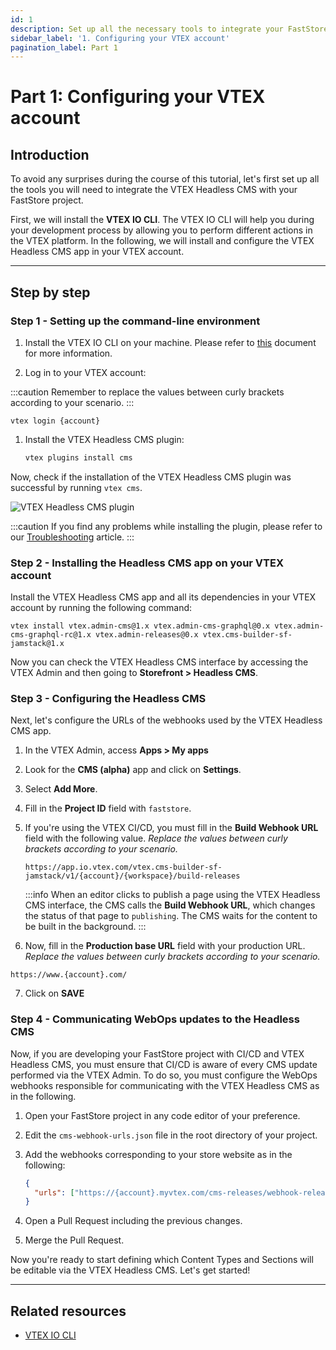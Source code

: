 ```yaml
---
id: 1
description: Set up all the necessary tools to integrate your FastStore project with the VTEX Headless CMS.
sidebar_label: '1. Configuring your VTEX account'
pagination_label: Part 1
---
```


# Part 1: Configuring your VTEX account

## Introduction

To avoid any surprises during the course of this tutorial, let's first set up all the tools you will need to integrate the VTEX Headless CMS with your FastStore project.

First, we will install the **VTEX IO CLI**. The VTEX IO CLI will help you during your development process by allowing you to perform different actions in the VTEX platform. In the following, we will install and configure the VTEX Headless CMS app in your VTEX account.

---

## Step by step

### Step 1 - Setting up the command-line environment

1. Install the VTEX IO CLI on your machine. Please refer to [this](https://developers.vtex.com/vtex-developer-docs/docs/vtex-io-documentation-vtex-io-cli-install) document for more information.

2. Log in to your VTEX account:

  :::caution
  Remember to replace the values between curly brackets according to your scenario.
  :::

```
vtex login {account}
```

1. Install the VTEX Headless CMS plugin:

   ```sh
   vtex plugins install cms
   ```

Now, check if the installation of the VTEX Headless CMS plugin was successful by running `vtex cms`.

![VTEX Headless CMS plugin](https://vtexhelp.vtexassets.com/assets/docs/src/CMSPluginCLI___63a1f4d454fd5d42353d5ee276028962.png)

:::caution
If you find any problems while installing the plugin, please refer to our [Troubleshooting](/tutorials/cms/Troubleshooting) article.
:::

### Step 2 - Installing the Headless CMS app on your VTEX account

Install the VTEX Headless CMS app and all its dependencies in your VTEX account by running the following command:

```
vtex install vtex.admin-cms@1.x vtex.admin-cms-graphql@0.x vtex.admin-cms-graphql-rc@1.x vtex.admin-releases@0.x vtex.cms-builder-sf-jamstack@1.x
```

Now you can check the VTEX Headless CMS interface by accessing the VTEX Admin and then going to **Storefront > Headless CMS**.

### Step 3 - Configuring the Headless CMS

Next, let's configure the URLs of the webhooks used by the VTEX Headless CMS app.

1. In the VTEX Admin, access **Apps > My apps**
2. Look for the **CMS (alpha)** app and click on **Settings**.
3. Select **Add More**.
4. Fill in the **Project ID** field with `faststore`.
5. If you're using the VTEX CI/CD, you must fill in the **Build Webhook URL** field with the following value. _Replace the values between curly brackets according to your scenario._

   ```
   https://app.io.vtex.com/vtex.cms-builder-sf-jamstack/v1/{account}/{workspace}/build-releases
   ```

   :::info
   When an editor clicks to publish a page using the VTEX Headless CMS interface, the CMS calls the **Build Webhook URL**, which changes the status of that page to `publishing`. The CMS waits for the content to be built in the background.
   :::

6. Now, fill in the **Production base URL** field with your production URL. _Replace the values between curly brackets according to your scenario._

```
https://www.{account}.com/
```

7. Click on **SAVE**

### Step 4 - Communicating WebOps updates to the Headless CMS

Now, if you are developing your FastStore project with CI/CD and VTEX Headless CMS, you must ensure that CI/CD is aware of every CMS update performed via the VTEX Admin. To do so, you must configure the WebOps webhooks responsible for communicating with the VTEX Headless CMS as in the following.

1. Open your FastStore project in any code editor of your preference.
2.  Edit the `cms-webhook-urls.json` file in the root directory of your project.
3. Add the webhooks corresponding to your store website as in the following:

   ```json title="cms-webhook-urls.json"
   {
     "urls": ["https://{account}.myvtex.com/cms-releases/webhook-releases"]
   }
   ```

4. Open a Pull Request including the previous changes.
5. Merge the Pull Request.

Now you're ready to start defining which Content Types and Sections will be editable via the VTEX Headless CMS. Let's get started!

---

## Related resources

- [VTEX IO CLI](https://developers.vtex.com/vtex-developer-docs/docs/vtex-io-documentation-vtex-io-cli-installation-and-command-reference)
